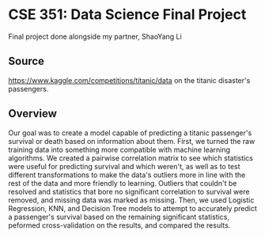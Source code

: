 # CSE 351: Data Science Final Project
Final project done alongside my partner, ShaoYang Li

## Source
https://www.kaggle.com/competitions/titanic/data on the titanic disaster's passengers.

## Overview
Our goal was to create a model capable of predicting a titanic passenger's survival or death based on information about them.
First, we turned the raw training data into something more compatible with machine learning algorithms.
We created a pairwise correlation matrix to see which statistics were useful for predicting survival and which weren't, as well as to test different transformations to make the data's outliers more in line with the rest of the data and more friendly to learning. Outliers that couldn't be resolved and statistics that bore no significant correlation to survival were removed, and missing data was marked as missing.
Then, we used Logistic Regression, KNN, and Decision Tree models to attempt to accurately predict a passenger's survival based on the remaining significant statistics, peformed cross-validation on the results, and compared the results.
